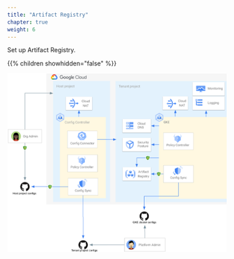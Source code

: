 ```yaml
---
title: "Artifact Registry"
chapter: true
weight: 6
---
```

Set up Artifact Registry.

{{% children showhidden="false" %}}

![Artifact Registry overview](/images/artifact-registry-overview.png?width=50pc)
